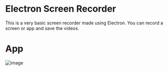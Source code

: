 
# Electron Screen Recorder
This is a very basic screen recorder made using Electron.
You can record a screen or app and save the videos.

# App
![image](https://user-images.githubusercontent.com/16353807/139112507-a45f5d0a-a0ba-4e04-8b2b-9b7ebaa4eca9.png)
